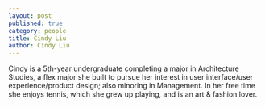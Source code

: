 ```yaml
---
layout: post
published: true
category: people
title: Cindy Liu
author: Cindy Liu
---
```

Cindy is a 5th-year undergraduate completing a major in Architecture Studies, a flex major she built to pursue her interest in user interface/user experience/product design; also minoring in Management. In her free time she enjoys tennis, which she grew up playing, and is an art & fashion lover.